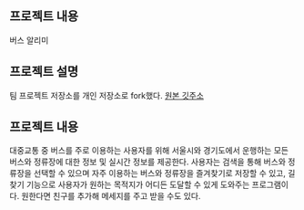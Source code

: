 ## 프로젝트 내용
버스 알리미

## 프로젝트 설명
팀 프로젝트 저장소를 개인 저장소로 fork했다.
[원본 깃주소](https://github.com/ckdn9595/BusAlimi.git)

## 프로젝트 내용
대중교통 중 버스를 주로 이용하는 사용자를 위해 서울시와 경기도에서 운행하는 모든 버스와 정류장에 대한 정보 및 실시간 정보를 제공한다. 사용자는 검색을 통해 버스와 정류장을 선택할 수 있으며 자주 이용하는 버스와 정류장을 즐겨찾기로 저장할 수 있고, 길찾기 기능으로 사용자가 원하는 목적지가 어디든 도달할 수 있게 도와주는 프로그램이다. 원한다면 친구를 추가해 메세지를 주고 받을 수도 있다.

